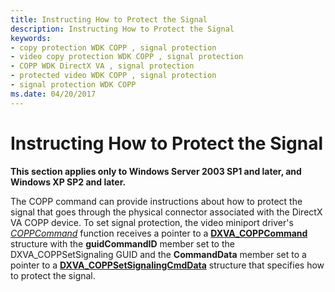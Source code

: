 ```yaml
---
title: Instructing How to Protect the Signal
description: Instructing How to Protect the Signal
keywords:
- copy protection WDK COPP , signal protection
- video copy protection WDK COPP , signal protection
- COPP WDK DirectX VA , signal protection
- protected video WDK COPP , signal protection
- signal protection WDK COPP
ms.date: 04/20/2017
---
```


# Instructing How to Protect the Signal


**This section applies only to Windows Server 2003 SP1 and later, and Windows XP SP2 and later.**

The COPP command can provide instructions about how to protect the signal that goes through the physical connector associated with the DirectX VA COPP device. To set signal protection, the video miniport driver's [*COPPCommand*](./coppcommand.md) function receives a pointer to a [**DXVA\_COPPCommand**](/windows-hardware/drivers/ddi/dxva/ns-dxva-_dxva_coppcommand) structure with the **guidCommandID** member set to the DXVA\_COPPSetSignaling GUID and the **CommandData** member set to a pointer to a [**DXVA\_COPPSetSignalingCmdData**](/windows-hardware/drivers/ddi/dxva/ns-dxva-_dxva_coppsetsignalingcmddata) structure that specifies how to protect the signal.

 

